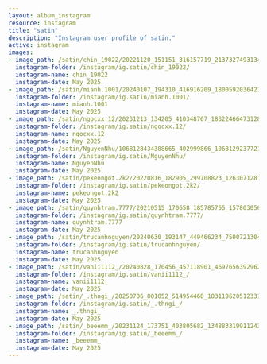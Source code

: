 ```yaml
---
layout: album_instagram
resource: instagram
title: "satin"
description: "Instagram user profile of satin."
active: instagram
images: 
- image_path: /satin/chin_19022/20221120_151151_316157719_2137327493134685_3187302902173809504_n.jpg
  instagram-folder: /instagram/ig.satin/chin_19022/
  instagram-name: chin_19022
  instagram-date: May 2025
- image_path: /satin/mianh.1001/20240107_194310_416916209_18005920364214000_4865527038397256605_n.jpg
  instagram-folder: /instagram/ig.satin/mianh.1001/
  instagram-name: mianh.1001
  instagram-date: May 2025
- image_path: /satin/ngocxx.12/20231213_134205_410348767_18322466473128170_3255843587164757816_n.jpg
  instagram-folder: /instagram/ig.satin/ngocxx.12/
  instagram-name: ngocxx.12
  instagram-date: May 2025
- image_path: /satin/NguyenNhu/1068128434388665_402999866_1068129237721918_2774767527195796319_n.jpg
  instagram-folder: /instagram/ig.satin/NguyenNhu/
  instagram-name: NguyenNhu
  instagram-date: May 2025
- image_path: /satin/pekeongot.2k2/20220816_182905_299708823_1263071281124057_7944571854910510993_n.jpg
  instagram-folder: /instagram/ig.satin/pekeongot.2k2/
  instagram-name: pekeongot.2k2
  instagram-date: May 2025
- image_path: /satin/quynhtram.7777/20210515_170658_185785755_1578030562386992_5283629615853189472_n.jpg
  instagram-folder: /instagram/ig.satin/quynhtram.7777/
  instagram-name: quynhtram.7777
  instagram-date: May 2025
- image_path: /satin/trucanhnguyen/20240630_193147_449466234_750072130406338_8039787054552951016_n.jpg
  instagram-folder: /instagram/ig.satin/trucanhnguyen/
  instagram-name: trucanhnguyen
  instagram-date: May 2025
- image_path: /satin/vanii1112_/20240828_170456_457118901_469765639296271_3461577260146627822_n.jpg
  instagram-folder: /instagram/ig.satin/vanii1112_/
  instagram-name: vanii1112_
  instagram-date: May 2025
- image_path: /satin/_.thngi_/20250706_001052_514954460_18311962051233157_5296631046346408836_n.jpg
  instagram-folder: /instagram/ig.satin/_.thngi_/
  instagram-name: _.thngi_
  instagram-date: May 2025
- image_path: /satin/_beeemm_/20231124_173751_403805682_1348833199112431_8593621213905350936_n.jpg
  instagram-folder: /instagram/ig.satin/_beeemm_/
  instagram-name: _beeemm_
  instagram-date: May 2025
---
```

